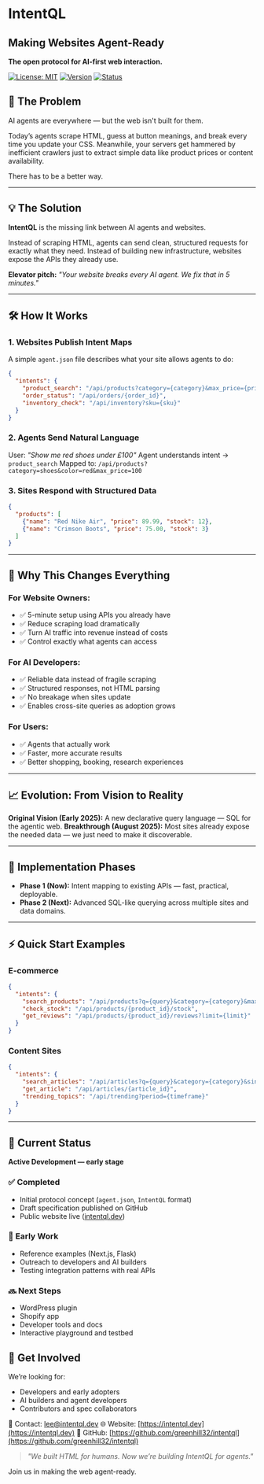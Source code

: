 # IntentQL

## Making Websites Agent-Ready

**The open protocol for AI-first web interaction.**

[![License: MIT](https://img.shields.io/badge/License-MIT-yellow.svg)](https://opensource.org/licenses/MIT)
[![Version](https://img.shields.io/badge/Version-0.2.0-blue.svg)](https://github.com/greenhill32/intentql/releases)
[![Status](https://img.shields.io/badge/Status-Active-green.svg)](https://github.com/greenhill32/intentql)




## 🚨 The Problem

AI agents are everywhere — but the web isn't built for them.

Today’s agents scrape HTML, guess at button meanings, and break every time you update your CSS. Meanwhile, your servers get hammered by inefficient crawlers just to extract simple data like product prices or content availability.

There has to be a better way.

---

## 💡 The Solution

**IntentQL** is the missing link between AI agents and websites.

Instead of scraping HTML, agents can send clean, structured requests for exactly what they need. Instead of building new infrastructure, websites expose the APIs they already use.

**Elevator pitch:** *"Your website breaks every AI agent. We fix that in 5 minutes."*

---

## 🛠 How It Works

### 1. Websites Publish Intent Maps

A simple `agent.json` file describes what your site allows agents to do:

```json
{
  "intents": {
    "product_search": "/api/products?category={category}&max_price={price}",
    "order_status": "/api/orders/{order_id}",
    "inventory_check": "/api/inventory?sku={sku}"
  }
}
```

### 2. Agents Send Natural Language

User: *"Show me red shoes under £100"*
Agent understands intent → `product_search`
Mapped to: `/api/products?category=shoes&color=red&max_price=100`

### 3. Sites Respond with Structured Data

```json
{
  "products": [
    {"name": "Red Nike Air", "price": 89.99, "stock": 12},
    {"name": "Crimson Boots", "price": 75.00, "stock": 3}
  ]
}
```

---

## 🚀 Why This Changes Everything

### For Website Owners:

* ✅ 5-minute setup using APIs you already have
* ✅ Reduce scraping load dramatically
* ✅ Turn AI traffic into revenue instead of costs
* ✅ Control exactly what agents can access

### For AI Developers:

* ✅ Reliable data instead of fragile scraping
* ✅ Structured responses, not HTML parsing
* ✅ No breakage when sites update
* ✅ Enables cross-site queries as adoption grows

### For Users:

* ✅ Agents that actually work
* ✅ Faster, more accurate results
* ✅ Better shopping, booking, research experiences

---

## 📈 Evolution: From Vision to Reality

**Original Vision (Early 2025):** A new declarative query language — SQL for the agentic web.
**Breakthrough (August 2025):** Most sites already expose the needed data — we just need to make it discoverable.

---

## 🔄 Implementation Phases

* **Phase 1 (Now):** Intent mapping to existing APIs — fast, practical, deployable.
* **Phase 2 (Next):** Advanced SQL-like querying across multiple sites and data domains.

---

## ⚡ Quick Start Examples

### E-commerce

```json
{
  "intents": {
    "search_products": "/api/products?q={query}&category={category}&max_price={max_price}",
    "check_stock": "/api/products/{product_id}/stock",
    "get_reviews": "/api/products/{product_id}/reviews?limit={limit}"
  }
}
```

### Content Sites

```json
{
  "intents": {
    "search_articles": "/api/articles?q={query}&category={category}&since={date}",
    "get_article": "/api/articles/{article_id}",
    "trending_topics": "/api/trending?period={timeframe}"
  }
}
```

---
## 📌 Current Status

**Active Development — early stage**

### ✅ Completed
- Initial protocol concept (`agent.json`, `IntentQL` format)
- Draft specification published on GitHub
- Public website live ([intentql.dev](https://intentql.dev))

### 🔄 Early Work
- Reference examples (Next.js, Flask)
- Outreach to developers and AI builders
- Testing integration patterns with real APIs

### 🔜 Next Steps
- WordPress plugin
- Shopify app
- Developer tools and docs
- Interactive playground and testbed
## 🙌 Get Involved

We’re looking for:

* Developers and early adopters
* AI builders and agent developers
* Contributors and spec collaborators

📩 Contact: lee@intentql.dev
🌐 Website: [https://intentql.dev](https://intentql.dev)
🐙 GitHub: [https://github.com/greenhill32/intentql](https://github.com/greenhill32/intentql)

> *"We built HTML for humans. Now we’re building IntentQL for agents."*

Join us in making the web agent-ready.
